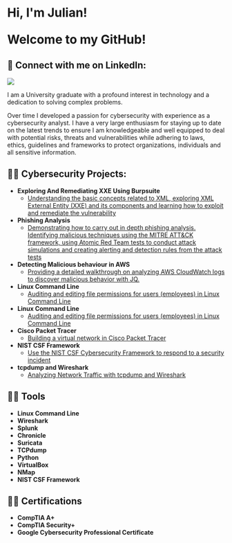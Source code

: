 <h1>Hi, I'm Julian! <br/>
  
  <a>Welcome to my GitHub!</a></h1>


<h2> 🤳 Connect with me on LinkedIn:</h2>

<a href="https://www.linkedin.com/in/julian-poku-kyei-2a184b265/"><img src="https://img.shields.io/badge/-LinkedIn-0072b1?&style=for-the-badge&logo=linkedin&logoColor=white" /></a>


I am a University graduate with a profound interest in technology and a dedication to solving complex problems. 


Over time I developed a passion for cybersecurity with experience as a cybersecurity analyst. I have a very large enthusiasm for staying up to date on the latest trends to ensure I am knowledgeable and well equipped to deal with potential risks, threats and vulnerabilities while adhering to laws, ethics, guidelines and frameworks to protect organizations, individuals and all sensitive information. 



<h2>👨‍💻 Cybersecurity Projects:</h2>

- <b>Exploring And Remediating XXE Using Burpsuite</b>
  - [Understanding the basic concepts related to XML, exploring XML External Entity (XXE) and its components and learning how to exploit and remediate the vulnerability](https://github.com/julianhubgit/Exploring-And-Remediating-XXE-Using-Burpsuite)
- <b>Phishing Analysis</b>
  - [Demonstrating how to carry out in depth phishing analysis. Identifying malicious techniques using the MITRE ATT&CK framework, using Atomic Red Team tests to conduct attack simulations and creating alerting and detection rules from the attack tests](https://github.com/julianhubgit/PhishingAnalysis)
- <b>Detecting Malicious behaviour in AWS</b>
  - [Providing a detailed walkthrough on analyzing AWS CloudWatch logs to discover malicious behavior with JQ.](https://github.com/julianhubgit/Detecting-Malicious-behaviour-in-AWS)
- <b>Linux Command Line</b>
  - [Auditing and editing file permissions for users (employees) in Linux Command Line](https://github.com/julianhubgit/LinuxFilePermissions)
- <b>Linux Command Line</b>
  - [Auditing and editing file permissions for users (employees) in Linux Command Line](https://github.com/julianhubgit/LinuxFilePermissions)
- <b>Cisco Packet Tracer</b>
  - [Building a virtual network in Cisco Packet Tracer](https://github.com/julianhubgit/CiscoPacketTracerNetwork) 
- <b>NIST CSF Framework</b>
  - [Use the NIST CSF Cybersecurity Framework to respond to a security incident](https://github.com/julianhubgit/NISTCSFapplied)
- <b>tcpdump and Wireshark</b>
  - [Analyzing Network Traffic with tcpdump and Wireshark](https://github.com/julianhubgit/UsingTCPdumpWireshark)




<h2>👨‍💻 Tools</h2>

- <b>Linux Command Line</b>
- <b>Wireshark</b>
- <b>Splunk</b>
- <b>Chronicle</b>
- <b>Suricata</b>
- <b>TCPdump</b>
- <b>Python</b>
- <b>VirtualBox</b>
- <b>NMap</b>
- <b>NIST CSF Framework</b>



<h2>👨‍💻 Certifications</h2>

- <b>CompTIA A+</b>
- <b>CompTIA Security+</b>
- <b>Google Cybersecurity Professional Certificate</b>

<!--
**joshmadakor1/joshmadakor1** is a ✨ _special_ ✨ repository because its `README.md` (this file) appears on your GitHub profile.

Here are some ideas to get you started:

- 🔭 I’m currently working on ...
- 🌱 I’m currently learning ...
- 👯 I’m looking to collaborate on ...
- 🤔 I’m looking for help with ...
- 💬 Ask me about ...
- 📫 How to reach me: ...
- 😄 Pronouns: ...
- ⚡ Fun fact: ...
-->

